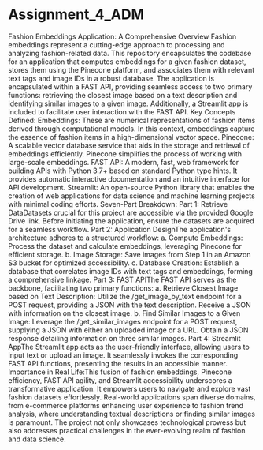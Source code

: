 # Assignment_4_ADM

 
Fashion Embeddings Application: A Comprehensive Overview
Fashion embeddings represent a cutting-edge approach to processing and analyzing fashion-related data. This repository encapsulates the codebase for an application that computes embeddings for a given fashion dataset, stores them using the Pinecone platform, and associates them with relevant text tags and image IDs in a robust database. The application is encapsulated within a FAST API, providing seamless access to two primary functions: retrieving the closest image based on a text description and identifying similar images to a given image. Additionally, a Streamlit app is included to facilitate user interaction with the FAST API.
Key Concepts Defined:
Embeddings: These are numerical representations of fashion items derived through computational models. In this context, embeddings capture the essence of fashion items in a high-dimensional vector space.
Pinecone: A scalable vector database service that aids in the storage and retrieval of embeddings efficiently. Pinecone simplifies the process of working with large-scale embeddings.
FAST API: A modern, fast, web framework for building APIs with Python 3.7+ based on standard Python type hints. It provides automatic interactive documentation and an intuitive interface for API development.
Streamlit: An open-source Python library that enables the creation of web applications for data science and machine learning projects with minimal coding efforts.
Seven-Part Breakdown:
Part 1: Retrieve DataDatasets crucial for this project are accessible via the provided Google Drive link. Before initiating the application, ensure the datasets are acquired for a seamless workflow.
Part 2: Application DesignThe application's architecture adheres to a structured workflow:
a. Compute Embeddings: Process the dataset and calculate embeddings, leveraging Pinecone for efficient storage.
b. Image Storage: Save images from Step 1 in an Amazon S3 bucket for optimized accessibility.
c. Database Creation: Establish a database that correlates image IDs with text tags and embeddings, forming a comprehensive linkage.
Part 3: FAST APIThe FAST API serves as the backbone, facilitating two primary functions:
a. Retrieve Closest Image based on Text Description: Utilize the /get_image_by_text endpoint for a POST request, providing a JSON with the text description. Receive a JSON with information on the closest image.
b. Find Similar Images to a Given Image: Leverage the /get_similar_images endpoint for a POST request, supplying a JSON with either an uploaded image or a URL. Obtain a JSON response detailing information on three similar images.
Part 4: Streamlit AppThe Streamlit app acts as the user-friendly interface, allowing users to input text or upload an image. It seamlessly invokes the corresponding FAST API functions, presenting the results in an accessible manner.
Importance in Real Life:This fusion of fashion embeddings, Pinecone efficiency, FAST API agility, and Streamlit accessibility underscores a transformative application. It empowers users to navigate and explore vast fashion datasets effortlessly. Real-world applications span diverse domains, from e-commerce platforms enhancing user experience to fashion trend analysis, where understanding textual descriptions or finding similar images is paramount. The project not only showcases technological prowess but also addresses practical challenges in the ever-evolving realm of fashion and data science.

